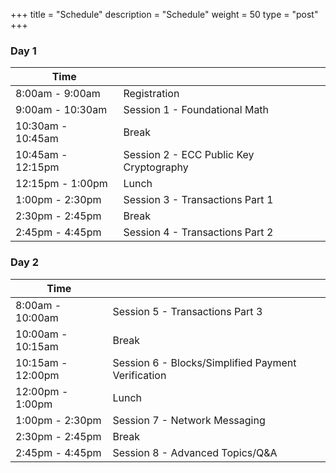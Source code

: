 +++
title = "Schedule"
description = "Schedule"
weight = 50
type = "post"
+++

### Day 1

| Time              |  |
| ----------------  | ----------- |
| 8:00am - 9:00am   | Registration |
| 9:00am - 10:30am  | Session 1 - Foundational Math |
| 10:30am - 10:45am | Break |
| 10:45am - 12:15pm | Session 2 - ECC Public Key Cryptography |
| 12:15pm - 1:00pm  | Lunch |
| 1:00pm - 2:30pm   | Session 3 - Transactions Part 1 | 
| 2:30pm - 2:45pm   | Break |
| 2:45pm - 4:45pm   | Session 4 - Transactions Part 2 |

### Day 2

| Time              |  |
| ----------------  | ----------- |
| 8:00am - 10:00am  | Session 5 - Transactions Part 3 |
| 10:00am - 10:15am | Break |
| 10:15am - 12:00pm | Session 6 - Blocks/Simplified Payment Verification |
| 12:00pm - 1:00pm  | Lunch |
| 1:00pm - 2:30pm   | Session 7 - Network Messaging |
| 2:30pm - 2:45pm   | Break |
| 2:45pm - 4:45pm   | Session 8 - Advanced Topics/Q&A |


